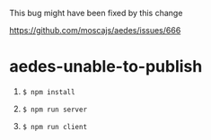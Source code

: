 This bug might have been fixed by this change 

https://github.com/moscajs/aedes/issues/666

# aedes-unable-to-publish

1. `$ npm install`

2. `$ npm run server`

3. `$ npm run client`

